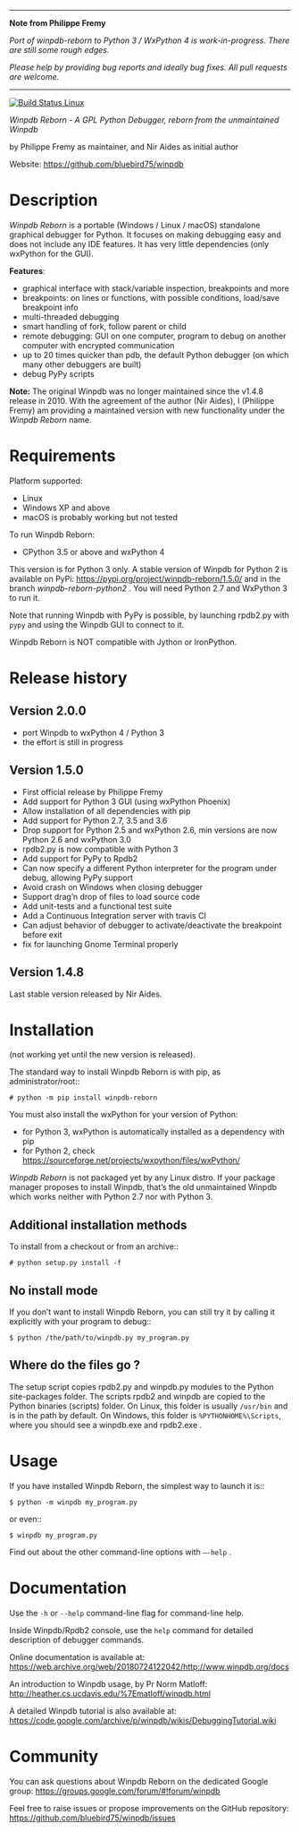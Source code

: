 --------------------

**Note from Philippe Fremy**

*Port of winpdb-reborn to Python 3 / WxPython 4 is work-in-progress. There are still some rough edges.*

*Please help by providing bug reports and ideally bug fixes. All pull requests are welcome.*

--------------------

[![Build Status Linux](https://travis-ci.org/bluebird75/winpdb.svg?branch=winpdb)](https://travis-ci.org/bluebird75/winpdb)

*Winpdb Reborn - A GPL Python Debugger, reborn from the unmaintained
Winpdb*

by Philippe Fremy as maintainer, and Nir Aides as initial author

Website: https://github.com/bluebird75/winpdb 

# Description

*Winpdb Reborn* is a portable (Windows / Linux / macOS) standalone graphical debugger for Python. It focuses on making debugging
easy and does not include any IDE features. It has very little dependencies (only wxPython for the GUI).

**Features**:

- graphical interface with stack/variable inspection, breakpoints and more
- breakpoints: on lines or functions, with possible conditions, load/save breakpoint info
- multi-threaded debugging
- smart handling of fork, follow parent or child
- remote debugging: GUI on one computer, program to debug on another computer with encrypted communication
- up to 20 times quicker than pdb, the default Python debugger (on which many other debuggers are built)
- debug PyPy scripts

**Note:** The original Winpdb was no longer maintained since the v1.4.8 release in
2010. With the agreement of the author (Nir Aides), I (Philippe Fremy) am providing a maintained version with new
functionality under the *Winpdb Reborn* name.

# Requirements

Platform supported:

-  Linux
-  Windows XP and above
-  macOS is probably working but not tested

To run Winpdb Reborn:

- CPython 3.5 or above and wxPython 4

This version is for Python 3 only. A stable version of Winpdb for Python 2 is available on PyPi: https://pypi.org/project/winpdb-reborn/1.5.0/ and in the branch *winpdb-reborn-python2* . You will need Python 2.7 and WxPython 3 to run it.

Note that running Winpdb with PyPy is possible, by launching rpdb2.py with ``pypy`` and using the Winpdb GUI to connect to it.

Winpdb Reborn is NOT compatible with Jython or IronPython.

# Release history

## Version 2.0.0

- port Winpdb to wxPython 4 / Python 3
- the effort is still in progress


## Version 1.5.0


-  First official release by Philippe Fremy
-  Add support for Python 3 GUI (using wxPython Phoenix)
-  Allow installation of all dependencies with pip
-  Add support for Python 2.7, 3.5 and 3.6
-  Drop support for Python 2.5 and wxPython 2.6, min versions are now Python 2.6 and wxPython 3.0
-  rpdb2.py is now compatible with Python 3
-  Add support for PyPy to Rpdb2
-  Can now specify a different Python interpreter for the program under
   debug, allowing PyPy support
-  Avoid crash on Windows when closing debugger
-  Support drag’n drop of files to load source code
-  Add unit-tests and a functional test suite
-  Add a Continuous Integration server with travis CI
-  Can adjust behavior of debugger to activate/deactivate the breakpoint before exit
-  fix for launching Gnome Terminal properly


## Version 1.4.8

Last stable version released by Nir Aides.

# Installation

(not working yet until the new version is released).

The standard way to install Winpdb Reborn is with pip, as administrator/root::

    # python -m pip install winpdb-reborn

You must also install the wxPython for your version of Python: 

-  for Python 3, wxPython is automatically installed as a dependency with pip
-  for Python 2, check https://sourceforge.net/projects/wxpython/files/wxPython/

*Winpdb Reborn* is not packaged yet by any Linux distro. If your package manager proposes
to install Winpdb, that’s the old unmaintained Winpdb which works neither with Python 2.7 nor with Python 3.

## Additional installation methods

To install from a checkout or from an archive::

    # python setup.py install -f

## No install mode

If you don’t want to install Winpdb Reborn, you can still try it by calling it explicitly with
your program to debug::

    $ python /the/path/to/winpdb.py my_program.py 

## Where do the files go ?

The setup script copies rpdb2.py and winpdb.py modules to the Python
site-packages folder. The scripts rpdb2 and winpdb are copied to the
Python binaries (scripts) folder. On Linux, this folder is usually ``/usr/bin`` 
and is in the path by default. On Windows, this folder is ``%PYTHONHOME%\Scripts``,
where you should see a winpdb.exe and rpdb2.exe .


# Usage

If you have installed Winpdb Reborn, the simplest way to launch it is::

    $ python -m winpdb my_program.py

or even::

    $ winpdb my_program.py

Find out about the other command-line options with ``–-help`` .

# Documentation

Use the ``-h`` or ``--help``  command-line flag for command-line help.

Inside Winpdb/Rpdb2 console, use the ``help`` command for detailed description of
debugger commands.

Online documentation is available at: https://web.archive.org/web/20180724122042/http://www.winpdb.org/docs

An introduction to Winpdb usage, by Pr Norm Matloff: http://heather.cs.ucdavis.edu/%7Ematloff/winpdb.html

A detailed Winpdb tutorial is also available at: https://code.google.com/archive/p/winpdb/wikis/DebuggingTutorial.wiki

# Community

You can ask questions about Winpdb Reborn on the dedicated Google group:
https://groups.google.com/forum/#!forum/winpdb

Feel free to raise issues or propose improvements on the GitHub repository: https://github.com/bluebird75/winpdb/issues

